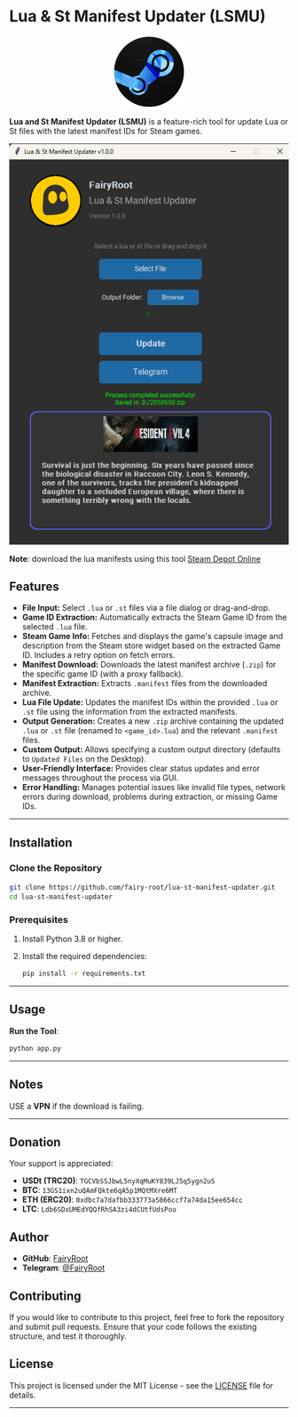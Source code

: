 # Lua & St Manifest Updater (LSMU)

<div align="center">
  <img src="imgs/app.png" alt="LSMU Logo" width="128" height="128">
</div>

**Lua and St Manifest Updater (LSMU)** is a feature-rich tool for update Lua or St files with the latest manifest IDs for Steam games.

<div align="center">
  <img src="imgs/preview.png" alt="LSMU Preview">
</div>

**Note**: download the lua manifests using this tool
[Steam Depot Online](https://github.com/fairy-root/steam-depot-online/blob/main/README.md)

## Features

*   **File Input:** Select `.lua` or `.st` files via a file dialog or drag-and-drop.
*   **Game ID Extraction:** Automatically extracts the Steam Game ID from the selected `.lua` file.
*   **Steam Game Info:** Fetches and displays the game's capsule image and description from the Steam store widget based on the extracted Game ID. Includes a retry option on fetch errors.
*   **Manifest Download:** Downloads the latest manifest archive (`.zip`) for the specific game ID (with a proxy fallback).
*   **Manifest Extraction:** Extracts `.manifest` files from the downloaded archive.
*   **Lua File Update:** Updates the manifest IDs within the provided `.lua` or `.st` file using the information from the extracted manifests.
*   **Output Generation:** Creates a new `.zip` archive containing the updated `.lua` or `.st` file (renamed to `<game_id>.lua`) and the relevant `.manifest` files.
*   **Custom Output:** Allows specifying a custom output directory (defaults to `Updated Files` on the Desktop).
*   **User-Friendly Interface:** Provides clear status updates and error messages throughout the process via GUI.
*   **Error Handling:** Manages potential issues like invalid file types, network errors during download, problems during extraction, or missing Game IDs.

---

## Installation

### Clone the Repository

```bash
git clone https://github.com/fairy-root/lua-st-manifest-updater.git
cd lua-st-manifest-updater
```

### Prerequisites

1. Install Python 3.8 or higher.
2. Install the required dependencies:

   ```bash
   pip install -r requirements.txt
   ```
---

## Usage

**Run the Tool**:

   ```bash
   python app.py
   ```

---

## Notes

USE a **VPN** if the download is failing.

---

## Donation

Your support is appreciated:

- **USDt (TRC20)**: `TGCVbSSJbwL5nyXqMuKY839LJ5q5ygn2uS`
- **BTC**: `13GS1ixn2uQAmFQkte6qA5p1MQtMXre6MT`
- **ETH (ERC20)**: `0xdbc7a7dafbb333773a5866ccf7a74da15ee654cc`
- **LTC**: `Ldb6SDxUMEdYQQfRhSA3zi4dCUtfUdsPou`

## Author

- **GitHub**: [FairyRoot](https://github.com/fairy-root)
- **Telegram**: [@FairyRoot](https://t.me/FairyRoot)

## Contributing

If you would like to contribute to this project, feel free to fork the repository and submit pull requests. Ensure that your code follows the existing structure, and test it thoroughly.

## License

This project is licensed under the MIT License - see the [LICENSE](LICENSE) file for details.

---
